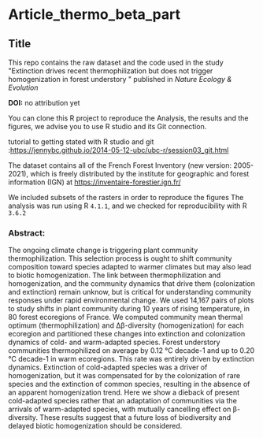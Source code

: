 # Article_thermo_beta_part

## Title

This repo contains the raw dataset and the code used in the study "Extinction drives recent thermophilization but does not trigger homogenization in forest understory " published in *Nature Ecology & Evolution*

**DOI:** no attribution yet

You can clone this R project to reproduce the Analysis, the results and the figures, we advise you to use R studio and its Git connection.

tutorial to getting stated with R studio and git :https://jennybc.github.io/2014-05-12-ubc/ubc-r/session03_git.html

The dataset contains all of the French Forest Inventory (new version: 2005-2021), which is freely distributed  by the institute for geographic and forest information (IGN) at https://inventaire-forestier.ign.fr/

We included subsets of the rasters in order to reproduce the figures
The analysis was run using R `4.1.1`, and we checked for reproducibility with R `3.6.2`

### Abstract:

The ongoing climate change is triggering plant community thermophilization. This selection process is ought to shift community composition toward species adapted to warmer climates but may also lead to biotic homogenization. The link between thermophilization and homogenization, and the community dynamics that drive them (colonization and extinction) remain unknow, but is critical for understanding community responses under rapid environmental change.
We used 14,167 pairs of plots to study shifts in plant community during 10 years of rising temperature, in 80 forest ecoregions of France. We computed community mean thermal optimum (thermophilization) and Δβ-diversity (homogenization) for each ecoregion and partitioned these changes into extinction and colonization dynamics of cold- and warm-adapted species. 
Forest understory communities thermophilized on average by 0.12 °C decade-1 and up to 0.20 °C decade-1 in warm ecoregions. This rate was entirely driven by extinction dynamics. Extinction of cold-adapted species was a driver of homogenization, but it was compensated for by the colonization of rare species and the extinction of common species, resulting in the absence of an apparent homogenization trend. 
Here we show a dieback of present cold-adapted species rather that an adaptation of communities via the arrivals of warm-adapted species, with mutually cancelling effect on β-diversity. These results suggest that a future loss of biodiversity and delayed biotic homogenization should be considered.


